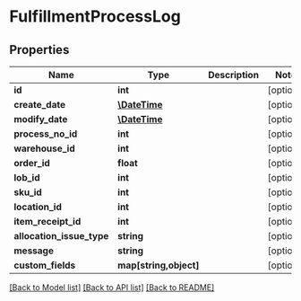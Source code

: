 # FulfillmentProcessLog

## Properties
Name | Type | Description | Notes
------------ | ------------- | ------------- | -------------
**id** | **int** |  | [optional] 
**create_date** | [**\DateTime**](\DateTime.md) |  | [optional] 
**modify_date** | [**\DateTime**](\DateTime.md) |  | [optional] 
**process_no_id** | **int** |  | [optional] 
**warehouse_id** | **int** |  | [optional] 
**order_id** | **float** |  | [optional] 
**lob_id** | **int** |  | [optional] 
**sku_id** | **int** |  | [optional] 
**location_id** | **int** |  | [optional] 
**item_receipt_id** | **int** |  | [optional] 
**allocation_issue_type** | **string** |  | [optional] 
**message** | **string** |  | [optional] 
**custom_fields** | **map[string,object]** |  | [optional] 

[[Back to Model list]](../README.md#documentation-for-models) [[Back to API list]](../README.md#documentation-for-api-endpoints) [[Back to README]](../README.md)


